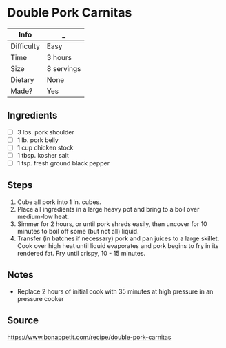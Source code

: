 # Double Pork Carnitas

Info       | _
-----------|-
Difficulty | Easy
Time       | 3 hours
Size       | 8 servings
Dietary    | None
Made?      | Yes

## Ingredients
- [ ] 3 lbs. pork shoulder
- [ ] 1 lb. pork belly
- [ ] 1 cup chicken stock
- [ ] 1 tbsp. kosher salt
- [ ] 1 tsp. fresh ground black pepper

## Steps
1. Cube all pork into 1 in. cubes.
2. Place all ingredients in a large heavy pot and bring to a boil over medium-low heat.
3. Simmer for 2 hours, or until pork shreds easily, then uncover for 10 minutes to boil off some (but not all) liquid.
4. Transfer (in batches if necessary) pork and pan juices to a large skillet. Cook over high heat until liquid evaporates and pork begins to fry in its rendered fat. Fry until crispy, 10 - 15 minutes.

## Notes
- Replace 2 hours of initial cook with 35 minutes at high pressure in an pressure cooker

## Source
https://www.bonappetit.com/recipe/double-pork-carnitas
